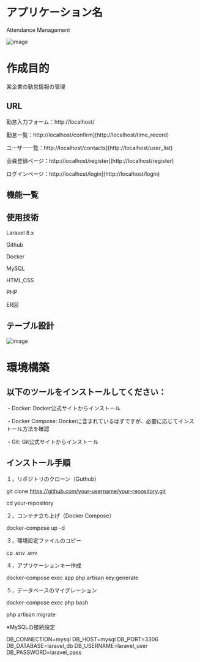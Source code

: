 # アプリケーション名
Attendance Management

![image](https://github.com/user-attachments/assets/58f8d71b-ddc7-4ddd-b8ed-f224aaf8fe1e)

# 作成目的
某企業の勤怠情報の管理

## URL
勤怠入力フォーム：http://localhost/

勤怠一覧：http://localhost/confirm](http://localhost/time_record)

ユーザー一覧：http://localhost/contacts](http://localhost/user_list)

会員登録ページ：http://localhost/register](http://localhost/register)

ログインページ：http://localhost/login](http://localhost/login)

## 機能一覧

## 使用技術

Laravel 8.x

Github

Docker

MySQL

HTML,CSS

PHP

ER図

## テーブル設計

![image](https://github.com/user-attachments/assets/962268a8-6047-4743-b3fd-c8a617397189)


# 環境構築

## 以下のツールをインストールしてください：

・Docker: Docker公式サイトからインストール

・Docker Compose: Dockerに含まれているはずですが、必要に応じてインストール方法を確認

・Git: Git公式サイトからインストール

## インストール手順

１，リポジトリのクローン（Guthub）

git clone https://github.com/your-username/your-repository.git

cd your-repository

２，コンテナ立ち上げ（Docker Compose）

docker-compose up -d

３，環境設定ファイルのコピー

cp .env .env

４，アプリケーションキー作成

docker-compose exec app php artisan key:generate

５，データベースのマイグレーション

docker-compose exec php bash

php artisan migrate


※MySQLの接続設定

DB_CONNECTION=mysql
DB_HOST=mysql
DB_PORT=3306
DB_DATABASE=laravel_db
DB_USERNAME=laravel_user
DB_PASSWORD=laravel_pass





